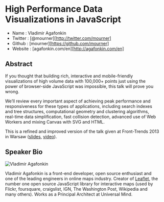 # High Performance Data Visualizations in JavaScript

* Name      : Vladimir Agafonkin
* Twitter   : [@mourner][http://twitter.com/mourner]
* Github    : [mourner][https://github.com/mourner]
* Website   : [agafonkin.com/en][http://agafonkin.com/en]

## Abstract

If you thought that building rich, interactive and mobile-friendly visualizations of high volume data with 100,000+ points just using the power of browser-side JavaScript was impossible, this talk will prove you wrong.

We’ll review every important aspect of achieving peak performance and responsiveness for these types of applications, including search indexes and tree structures, computational geometry and clustering algorithms, real-time data simplification, fast collision detection, advanced use of Web Workers and mixing Canvas with SVG and HTML.

This is a refined and improved version of the talk given at Front-Trends 2013 in Warsaw ([slides](https://speakerdeck.com/mourner/high-performance-data-visualizations), [video](https://vimeo.com/68252990)).

## Speaker Bio

![Vladimir Agafonkin](https://raw.github.com/cascadiajs/2013.cascadiajs.com/master/images/mourner.png)

Vladimir Agafonkin is a front-end developer, open source enthusiast and one of the leading engineers in online maps industry.
Creator of [Leaflet](https://github.com/Leaflet/Leaflet), the number one open source JavaScript library for interactive maps (used by Flickr, foursquare, craigslist, IGN, The Washington Post, Wikipedia and many others). Works as a Principal Architect at Universal Mind.
